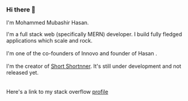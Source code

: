 ### Hi there 👋

I'm Mohammed Mubashir Hasan.<br>

I'm a full stack web (specifically MERN) developer. I build fully fledged applications which scale and rock.<br><br>
I'm one of the co-founders of Innovo and founder of Hasan . <br><br>
I'm the creator of <a href="https://short-nner.vercel.app/" target="_blank">Short Shortnner</a>. It's still under development and not released yet.<br><br><br>
Here's a link to my stack overflow <a href="https://stackoverflow.com/users/13312941/dingus45191">profile</a>













